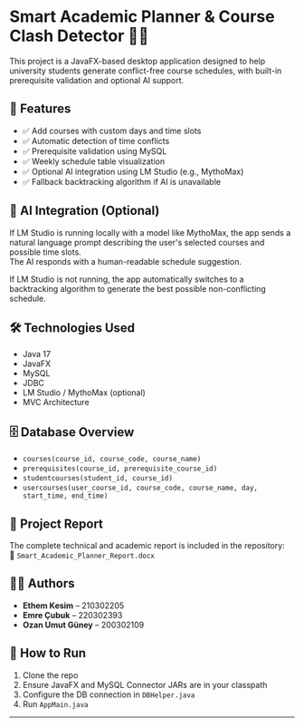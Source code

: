 # Smart Academic Planner & Course Clash Detector 🧠📅

This project is a JavaFX-based desktop application designed to help university students generate conflict-free course schedules, with built-in prerequisite validation and optional AI support.

## 🚀 Features

- ✅ Add courses with custom days and time slots  
- ✅ Automatic detection of time conflicts  
- ✅ Prerequisite validation using MySQL  
- ✅ Weekly schedule table visualization  
- ✅ Optional AI integration using LM Studio (e.g., MythoMax)  
- ✅ Fallback backtracking algorithm if AI is unavailable   

## 🧠 AI Integration (Optional)

If LM Studio is running locally with a model like MythoMax, the app sends a natural language prompt describing the user's selected courses and possible time slots.  
The AI responds with a human-readable schedule suggestion.

If LM Studio is not running, the app automatically switches to a backtracking algorithm to generate the best possible non-conflicting schedule.

## 🛠️ Technologies Used

- Java 17  
- JavaFX  
- MySQL  
- JDBC  
- LM Studio / MythoMax (optional)  
- MVC Architecture  

## 🗄️ Database Overview

- `courses(course_id, course_code, course_name)`  
- `prerequisites(course_id, prerequisite_course_id)`  
- `studentcourses(student_id, course_id)`  
- `usercourses(user_course_id, course_code, course_name, day, start_time, end_time)`  

## 📄 Project Report

The complete technical and academic report is included in the repository:  
📎 `Smart_Academic_Planner_Report.docx`

## 👨‍💻 Authors

- **Ethem Kesim** – 210302205  
- **Emre Çubuk** – 220302393  
- **Ozan Umut Güney** – 200302109  

## 🧪 How to Run

1. Clone the repo  
2. Ensure JavaFX and MySQL Connector JARs are in your classpath  
3. Configure the DB connection in `DBHelper.java`  
4. Run `AppMain.java`

--- 

